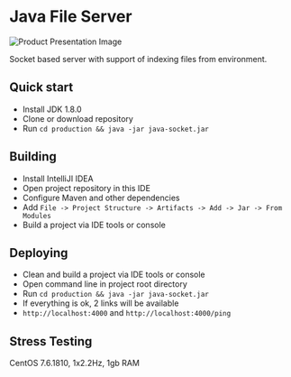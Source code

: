# Java File Server

![Product Presentation Image](http://bytec0de.com/blog/wp-content/uploads/2019/03/java-android-banner.jpg)

Socket based server with support of indexing files from environment.

## Quick start

- Install JDK 1.8.0
- Clone or download repository
- Run `cd production && java -jar java-socket.jar`


## Building

- Install IntelliJI IDEA
- Open project repository in this IDE
- Configure Maven and other dependencies
- Add `File -> Project Structure -> Artifacts -> Add -> Jar -> From Modules`
- Build a project via IDE tools or console

## Deploying

- Clean and build a project via IDE tools or console
- Open command line in project root directory
- Run `cd production && java -jar java-socket.jar`
- If everything is ok, 2 links will be available 
- `http://localhost:4000` and `http://localhost:4000/ping`


## Stress Testing

CentOS 7.6.1810, 1x2.2Hz, 1gb RAM 



